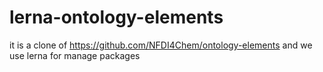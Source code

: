# lerna-ontology-elements

it is a clone of https://github.com/NFDI4Chem/ontology-elements and we use lerna for manage packages
